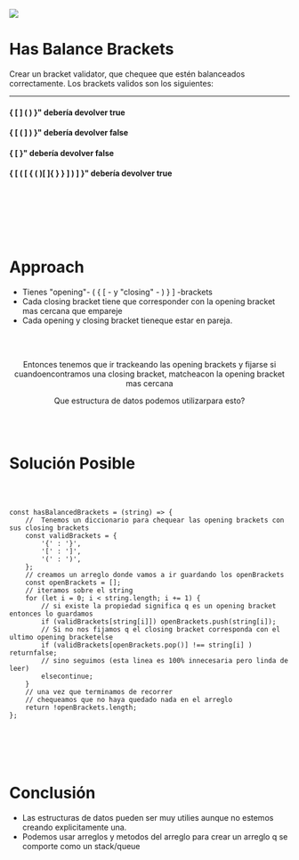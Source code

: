 


<p >
        <img src='https://static.wixstatic.com/media/85087f_0d84cbeaeb824fca8f7ff18d7c9eaafd~mv2.png/v1/fill/w_160,h_30,al_c,q_85,usm_0.66_1.00_0.01/Logo_completo_Color_1PNG.webp' </img>
</p>


<h1 >Has Balance Brackets</h1>

<div>
<p >Crear un bracket validator, que chequee que estén balanceados correctamente. Los brackets validos son los siguientes:</p>
<hr>


<h4 >
{ [ ] ( ) }" debería devolver true
</h4>
<h4 >
{ [ ( ] ) }" debería devolver false
</h4>
<h4 >
{ [ }" debería devolver false
</h4>
<h4 >
{ [ ( [ { ( )[ ]{ } } ] ) ] }" debería devolver true
</h4>
</div>
<br/>
<br/>
<br/>
<br/>
<br/>
<h1>Approach</h1>

- Tienes "opening"- ( { [ - y "closing" - ) } ] -brackets
- Cada closing bracket tiene que corresponder con la opening bracket mas cercana que empareje
- Cada opening y closing bracket tieneque estar en pareja.
<br/>
<br/>

<p align="center">Entonces tenemos que ir trackeando las opening brackets y fijarse si cuandoencontramos una closing bracket, matcheacon la opening bracket mas cercana
</p>
<p align="center">Que  estructura de datos podemos utilizarpara esto?</p>
<br/>
<br/>
<h1>Solución Posible</h1>
<br/>
<pre><code>
const hasBalancedBrackets = (string) => {
    //  Tenemos un diccionario para chequear las opening brackets con sus closing brackets 
    const validBrackets = {
        '{' : '}',
        '[' : ']',
        '(' : ')',  
    };
    // creamos un arreglo donde vamos a ir guardando los openBrackets
    const openBrackets = [];
    // iteramos sobre el string
    for (let i = 0; i < string.length; i += 1) {
        // si existe la propiedad significa q es un opening bracket entonces lo guardamos
        if (validBrackets[string[i]]) openBrackets.push(string[i]);
        // Si no nos fijamos q el closing bracket corresponda con el ultimo opening bracketelse
        if (validBrackets[openBrackets.pop()] !== string[i] ) returnfalse;
        // sino seguimos (esta linea es 100% innecesaria pero linda de leer)
        elsecontinue; 
    }
    // una vez que terminamos de recorrer 
    // chequeamos que no haya quedado nada en el arreglo
    return !openBrackets.length;
};

</code></pre>
<br/>
<br/>
<h1>Conclusión</h1>

- Las estructuras de datos pueden ser muy utilies aunque no estemos creando explicitamente una.
- Podemos usar arreglos y metodos del arreglo para crear un arreglo q se comporte como un stack/queue
